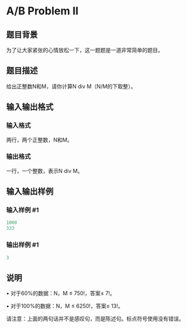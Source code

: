 # A/B Problem II

## 题目背景

为了让大家紧张的心情放松一下，这一题题是一道非常简单的题目。

## 题目描述

给出正整数N和M，请你计算N div M（N/M的下取整）。

## 输入输出格式

### 输入格式

两行，两个正整数，N和M。

### 输出格式

一行，一个整数，表示N div M。

## 输入输出样例

### 输入样例 #1

```cpp
1000 
333

```
### 输出样例 #1

```cpp
3

```
## 说明

• 对于60%的数据：N，M ≤ 750!，答案≤ 7!。

• 对于100%的数据：N，M ≤ 6250!，答案≤ 13!。

请注意：上面的两句话并不是感叹句，而是陈述句。标点符号使用没有错误。

